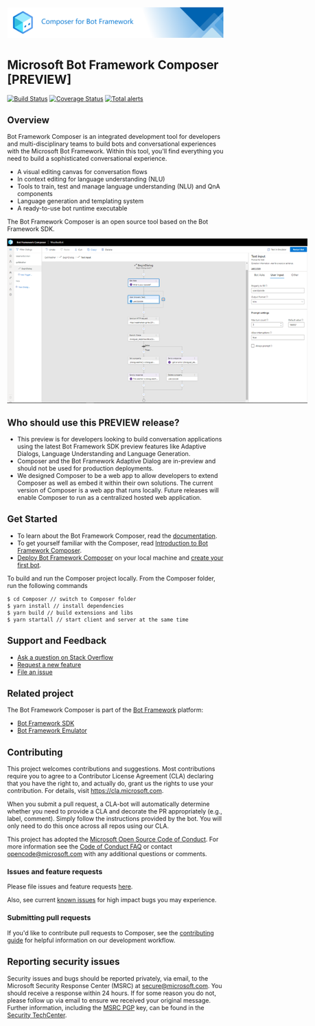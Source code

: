 # ![Microsoft Bot Framework Composer](./docs/media/gh-banner.png)

# Microsoft Bot Framework Composer [PREVIEW]

[![Build Status](https://github.com/microsoft/BotFramework-Composer/workflows/Composer%20CI/badge.svg?branch=master)](https://github.com/microsoft/BotFramework-Composer/actions?query=branch%3Amaster)
[![Coverage Status](https://coveralls.io/repos/github/microsoft/BotFramework-Composer/badge.svg?branch=master)](https://coveralls.io/github/microsoft/BotFramework-Composer?branch=master)
[![Total alerts](https://img.shields.io/lgtm/alerts/g/microsoft/BotFramework-Composer.svg?logo=lgtm&logoWidth=18)](https://lgtm.com/projects/g/microsoft/BotFramework-Composer/alerts/)

## Overview

Bot Framework Composer is an integrated development tool for developers and multi-disciplinary teams to build bots and conversational experiences with the Microsoft Bot Framework. Within this tool, you'll find everything you need to build a sophisticated conversational experience.

- A visual editing canvas for conversation flows
- In context editing for language understanding (NLU)
- Tools to train, test and manage language understanding (NLU) and QnA components
- Language generation and templating system
- A ready-to-use bot runtime executable

The Bot Framework Composer is an open source tool based on the Bot Framework SDK.

<p align="center">
    <img alt="Bot Framework Composer Home Page" src="./docs/Assets/Screenshot-Composer-overview.png" style="max-width:700px;" />
</p>

## Who should use this PREVIEW release?

- This preview is for developers looking to build conversation applications using the latest Bot Framework SDK preview features like Adaptive Dialogs, Language Understanding and Language Generation.
- Composer and the Bot Framework Adaptive Dialog are in-preview and should not be used for production deployments.
- We designed Composer to be a web app to allow developers to extend Composer as well as embed it within their own solutions. The
  current version of Composer is a web app that runs locally. Future releases will enable Composer to run as a centralized hosted web application.

## Get Started

- To learn about the Bot Framework Composer, read the [documentation][5].
- To get yourself familiar with the Composer, read [Introduction to Bot Framework Composer][1].
- [Deploy Bot Framework Composer][2] on your local machine and [create your first bot][3].

To build and run the Composer project locally. From the Composer folder, run the following commands

```
$ cd Composer // switch to Composer folder
$ yarn install // install dependencies
$ yarn build // build extensions and libs
$ yarn startall // start client and server at the same time
```

## Support and Feedback

- [Ask a question on Stack Overflow][10]
- [Request a new feature][11]
- [File an issue][12]

## Related project

The Bot Framework Composer is part of the [Bot Framework][20] platform:

- [Bot Framework SDK][21]
- [Bot Framework Emulator][22]

## Contributing

This project welcomes contributions and suggestions. Most contributions require you to agree to a
Contributor License Agreement (CLA) declaring that you have the right to, and actually do, grant us
the rights to use your contribution. For details, visit https://cla.microsoft.com.

When you submit a pull request, a CLA-bot will automatically determine whether you need to provide
a CLA and decorate the PR appropriately (e.g., label, comment). Simply follow the instructions
provided by the bot. You will only need to do this once across all repos using our CLA.

This project has adopted the [Microsoft Open Source Code of Conduct][100].
For more information see the [Code of Conduct FAQ][101] or
contact [opencode@microsoft.com](mailto:opencode@microsoft.com) with any additional questions or comments.

### Issues and feature requests

Please file issues and feature requests [here](https://github.com/microsoft/BotFramework-Composer/issues/issues).

Also, see current [known issues](https://github.com/microsoft/BotFramework-Composer/labels/known%20issue) for high impact bugs you may experience.

### Submitting pull requests

If you'd like to contribute pull requests to Composer, see the [contributing guide](./CONTRIBUTING.md) for helpful information on our development workflow.

## Reporting security issues

Security issues and bugs should be reported privately, via email, to the Microsoft Security
Response Center (MSRC) at [secure@microsoft.com](mailto:secure@microsoft.com). You should
receive a response within 24 hours. If for some reason you do not, please follow up via
email to ensure we received your original message. Further information, including the
[MSRC PGP][102] key, can be found in
the [Security TechCenter][103].

[1]: ./docs/bfcomposer-intro.md
[2]: ./docs/setup-yarn.md
[3]: ./docs/quickstart-create-bot.md
[4]: https://aka.ms/BF-Composer-Docs
[5]: ./toc.md
[10]: https://stackoverflow.com/questions/tagged/botframework?tab=Newest
[11]: https://github.com/microsoft/BotFramework-Composer/issues/new?assignees=&labels=Type%3A+suggestion%2C+Needs-triage&template=bot-framework-composer-feature-request.md&title=
[12]: https://github.com/microsoft/BotFramework-Composer/issues/new?assignees=&labels=Needs-triage%2C+Type%3A+bug&template=bot-framework-composer-bug.md&title=
[20]: https://github.com/microsoft/botframework#microsoft-bot-framework
[21]: https://github.com/microsoft/botframework-sdk#bot-framework-sdk
[22]: https://github.com/Microsoft/BotFramework-Emulator#readme
[100]: https://opensource.microsoft.com/codeofconduct/
[101]: https://opensource.microsoft.com/codeofconduct/faq/
[102]: https://technet.microsoft.com/en-us/security/dn606155
[103]: (https://technet.microsoft.com/en-us/security/default)
